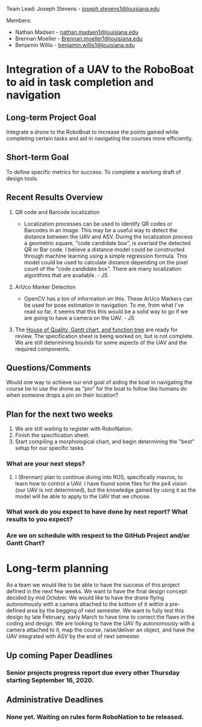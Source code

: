 Team Lead: Joseph Stevens - joseph.stevens1@louisiana.edu

Members:
* Nathan Madsen   - nathan.madsen1@louisiana.edu
* Brennan Moeller - Brennan.moeller1@louisiana.edu
* Benjamin Willis - benjamin.willis1@louisiana.edu




# Integration of a UAV to the RoboBoat to aid in task completion and navigation

## Long-term Project Goal
Integrate a drone to the RoboBoat to increase the points gained while completing certain tasks and aid in navigating the courses more efficiently.

## Short-term Goal
To define specific metrics for success.
To complete a working draft of design tools.

## Recent Results Overview

1. QR code and Barcode localization
    * Localization processes can be used to identify QR codes or Barcodes in an image. This may be a useful way to detect the distance between the UAV and ASV. During the localization process a geometric square, "code candidate box", is overlaid the detected QR or Bar code. I believe a distance model could be constructed through machine learning using a simple regression formula. This model could be used to calculate distance depending on the pixel count of the "code candidate box". There are many localization algorithms that are available. - JS


2. ArUco Marker Detection
	* OpenCV has a ton of information on this. These ArUco Markers can be used for pose estimation in navigation. To me, from what I've read so far, it seems that this this would be a solid way to go if we are going to have a camera on the UAV. - JS


3. The [House of Quality, Gantt chart, and function tree](http://crawlab.org/owncloud/index.php/apps/files/?dir=%2Fshared%2FRoboBoat%2FRoboBoat2021%2FSeniorProjects_Design_Tools) are ready for review. The specification sheet is being worked on, but is not complete. We are still determining bounds for some aspects of the UAV and the required components.


## Questions/Comments
Would one way to achieve our end goal of aiding the boat in navigating the course be to use the drone as "pin" for the boat to follow like humans do when someone drops a pin on their location?


## Plan for the next two weeks
1. We are still waiting to register with RoboNation.
2. Finish the specification sheet.
3. Start compiling a morphological chart, and begin determining the "best" setup for our specific tasks.


### What are your next steps?
1. I (Brennan) plan to continue diving into ROS, specifically mavros, to learn how to control a UAV. I have found some files for the px4 vision (our UAV is not determined), but the knowledge gained by using it as the model will be able to apply to the UAV that we choose.  

### What work do you expect to have done by next report? What results to you expect?


### Are we on schedule with respect to the GitHub Project and/or Gantt Chart?


# Long-term planning
 As a team we would like to be able to have the success of this project defined in the next few weeks. We want to have the final design concept decided by mid October. We would like to have the drone flying autonomously with a camera attached to the bottom of it within a pre-defined area by the begging of next semester. We want to fully test this design by late February, early March to have time to correct the flaws in the coding and design. We are looking to have the UAV fly autonomously with a camera attached to it, map the course, raise/deliver an object, and have the UAV integrated with ASV by the end of next semester.

## Up coming Paper Deadlines
### Senior projects progress report due every other Thursday starting September 16, 2020.

## Administrative Deadlines
### None yet. Waiting on rules form RoboNation to be released.
